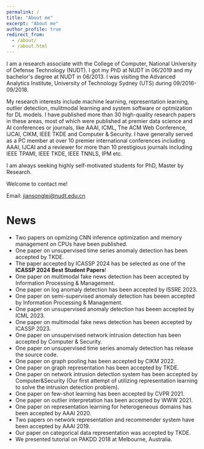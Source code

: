 ```yaml
---
permalink: /
title: "About me"
excerpt: "About me"
author_profile: true
redirect_from: 
  - /about/
  - /about.html
---
```

I am a research associate with the College of Computer, National University of Defense Technology (NUDT). I got my PhD at NUDT in 06/2019 and my bachelor's degree at NUDT in 06/2013. I was visiting the Advanced Analytics Institute, University of Technology Sydney (UTS) during 09/2016-09/2018. 

My research interests include machine learning, representation learning, outlier detection, mulitmodal learning and system software or optmization for DL models. I have published more than 30 high-quality research papers in these areas, most of which were published at premier data science and AI conferences or journals, like AAAI, ICML, The ACM Web Conference, IJCAI, CIKM, IEEE TKDE and Computer & Security. I have generally served as a PC member at over 10 premier international conferences including AAAI, IJCAI and a reviewer for more than 10 prestigious journals including IEEE TPAMI, IEEE TKDE, IEEE TNNLS, IPM etc.

I am always seeking highly self-motivated students for PhD, Master by Research. 

Welcome to contact me!

Email: jiansonglei@nudt.edu.cn


News
========
* Two papers on opmizing CNN inference optimization and memory management on CPUs have been published.
* One paper on unsupervised time series anomaly detection has been accepted by TKDE.
* The paper accepted by ICASSP 2024 has be selected as one of the **ICASSP 2024 Best Student Papers**!
* One paper on multimodal fake news detection has been accepted by Information Processing & Management.
* One paper on log anomaly detection has been accepted by ISSRE 2023.
* One paper on semi-supervised anomaly detection has beeen accepted by Information Processing & Management.
* One paper on unsupervised anomaly detection has beeen accepted by ICML 2023.
* One paper on multimodal fake news detection has beeen accepted by ICASSP 2023.
* One paper on unsupervised network intrusion detection has been accepted by Computer & Security.
* One paper on unsupervised time series anomaly detection has release the source code.
* One paper on graph pooling has been accepted by CIKM 2022.
* One paper on graph representation has been accepted by TKDE.
* One paper on network intrusion detection system has been accepted by Computer&Security (Our first attempt of utilizing representation learning to solve the intrusion detection problem).
* One paper on few-shot learning has been accepted by CVPR 2021.
* One paper on outlier interpretation  has been accepted by WWW 2021.
* One paper on representation learning for heterogeneous domains has been accepted by AAAI 2020.
* Two papers on network representation and recommender system have been accepted by AAAI 2019.
* Our paper on categorical data representation was accepted by TKDE.
* We presented tutorial on PAKDD 2018 at Melbourne, Australia.




